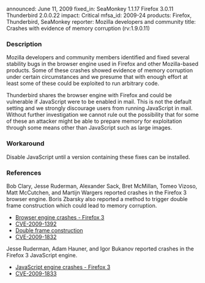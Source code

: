 announced: June 11, 2009
fixed_in: SeaMonkey 1.1.17
          Firefox 3.0.11
          Thunderbird 2.0.0.22
impact: Critical
mfsa_id: 2009-24
products: Firefox, Thunderbird, SeaMonkey
reporter: Mozilla developers and community
title: Crashes with evidence of memory corruption (rv:1.9.0.11)

<h3>Description</h3>

<p>Mozilla developers and community members identified and fixed
several stability bugs in the browser engine used in Firefox and other
Mozilla-based products. Some of these crashes showed evidence of
memory corruption under certain circumstances and we presume that with
enough effort at least some of these could be exploited to run
arbitrary code.</p>

<p class="note">Thunderbird shares the browser engine with Firefox and
could be vulnerable if JavaScript were to be enabled in mail. This is
not the default setting and we strongly discourage users from running
JavaScript in mail. Without further investigation we cannot rule out
the possibility that for some of these an attacker might be able to
prepare memory for exploitation through some means other than
JavaScript such as large images.</p>

<h3>Workaround</h3>

<p>Disable JavaScript until a version containing these fixes can be
installed.</p>

<h3>References</h3>

<p>Bob Clary, Jesse Ruderman, Alexander Sack, Bret McMillan, Tomeo
Vizoso, Matt McCutchen, and Martijn Wargers reported crashes in the
Firefox 3 browser engine.  Boris Zbarsky also reported a method to
trigger double frame construction which could lead to memory
corruption.</p>
<ul>
  <li><a href="https://bugzilla.mozilla.org/buglist.cgi?bug_id=380359,472776,490410,429969,490513,432068,486398,489041,431086,490425,451341">Browser engine crashes - Firefox 3</a></li>
  <li><a class="ex-ref" href="http://cve.mitre.org/cgi-bin/cvename.cgi?name=CVE-2009-1392">CVE-2009-1392</a></li>
  <li><a href="https://bugzilla.mozilla.org/show_bug.cgi?id=484031">Double frame construction</a></li>
  <li><a class="ex-ref" href="http://cve.mitre.org/cgi-bin/cvename.cgi?name=CVE-2009-1832">CVE-2009-1832</a></li>
</ul>

<p>Jesse Ruderman, Adam Hauner, and Igor Bukanov reported crashes in
the Firefox 3 JavaScript engine.</p>
<ul>
  <li><a href="https://bugzilla.mozilla.org/buglist.cgi?bug_id=369696,426520,427196,487204">JavaScript engine crashes - Firefox 3</a></li>
  <li><a class="ex-ref" href="http://cve.mitre.org/cgi-bin/cvename.cgi?name=CVE-2009-1833">CVE-2009-1833</a></li>
</ul>




